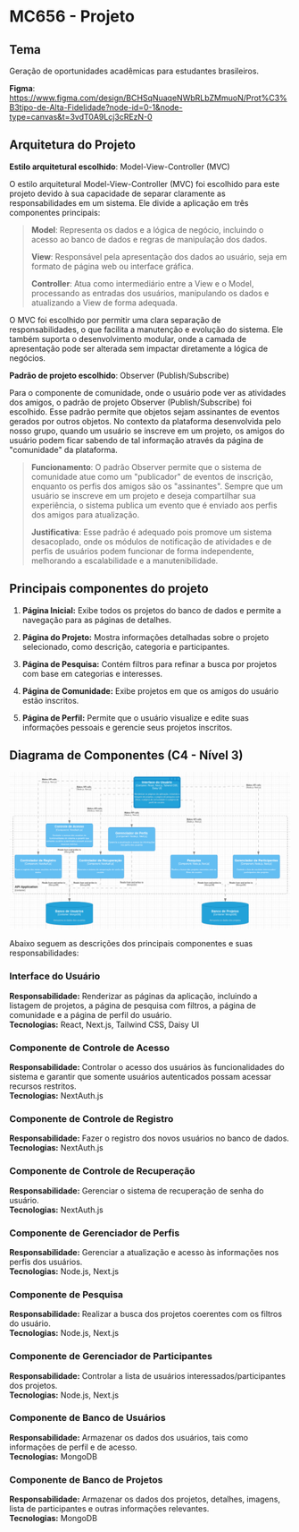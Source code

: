 # MC656 - Projeto

## Tema
Geração de oportunidades acadêmicas para estudantes brasileiros.

**Figma**: https://www.figma.com/design/BCHSqNuaqeNWbRLbZMmuoN/Prot%C3%B3tipo-de-Alta-Fidelidade?node-id=0-1&node-type=canvas&t=3vdT0A9Lcj3cREzN-0

## Arquitetura do Projeto

**Estilo arquitetural escolhido**: Model-View-Controller (MVC)

<!-- Descrição do Estilo: -->
O estilo arquitetural Model-View-Controller (MVC) foi escolhido para este projeto devido à sua capacidade de separar claramente as responsabilidades em um sistema. Ele divide a aplicação em três componentes principais:

> **Model**: Representa os dados e a lógica de negócio, incluindo o acesso ao banco de dados e regras de manipulação dos dados.
>
> **View**: Responsável pela apresentação dos dados ao usuário, seja em formato de página web ou interface gráfica.
>
> **Controller**: Atua como intermediário entre a View e o Model, processando as entradas dos usuários, manipulando os dados e atualizando a View de forma adequada.

O MVC foi escolhido por permitir uma clara separação de responsabilidades, o que facilita a manutenção e evolução do sistema. Ele também suporta o desenvolvimento modular, onde a camada de apresentação pode ser alterada sem impactar diretamente a lógica de negócios.

**Padrão de projeto escolhido**: Observer (Publish/Subscribe)

<!-- Descrição do Padrão: -->
Para o componente de comunidade, onde o usuário pode ver as atividades dos amigos, o padrão de projeto Observer (Publish/Subscribe) foi escolhido. Esse padrão permite que objetos sejam assinantes de eventos gerados por outros objetos. No contexto da plataforma desenvolvida pelo nosso grupo, quando um usuário se inscreve em um projeto, os amigos do usuário podem ficar sabendo de tal informação através da página de "comunidade" da plataforma.

<!-- Como funciona e justificativa: -->

> **Funcionamento**: O padrão Observer permite que o sistema de comunidade atue como um "publicador" de eventos de inscrição, enquanto os perfis dos amigos são os "assinantes". Sempre que um usuário se inscreve em um projeto e deseja compartilhar sua experiência, o sistema publica um evento que é enviado aos perfis dos amigos para atualização.
>
> **Justificativa**: Esse padrão é adequado pois promove um sistema desacoplado, onde os módulos de notificação de atividades e de perfis de usuários podem funcionar de forma independente, melhorando a escalabilidade e a manutenibilidade.

## Principais componentes do projeto

1. **Página Inicial:** Exibe todos os projetos do banco de dados e permite a navegação para as páginas de detalhes.

2. **Página do Projeto:** Mostra informações detalhadas sobre o projeto selecionado, como descrição, categoria e participantes.

3. **Página de Pesquisa:** Contém filtros para refinar a busca por projetos com base em categorias e interesses.

4. **Página de Comunidade:** Exibe projetos em que os amigos do usuário estão inscritos.

5. **Página de Perfil:** Permite que o usuário visualize e edite suas informações pessoais e gerencie seus projetos inscritos.

## Diagrama de Componentes (C4 - Nível 3)

![Diagrama de Componentes](imagens/C4_Diagram.png)

Abaixo seguem as descrições dos principais componentes e suas responsabilidades:

### Interface do Usuário
**Responsabilidade:** Renderizar as páginas da aplicação, incluindo a listagem de projetos, a página de pesquisa com filtros, a página de comunidade e a página de perfil do usuário.  
**Tecnologias:** React, Next.js, Tailwind CSS, Daisy UI

### Componente de Controle de Acesso
**Responsabilidade:** Controlar o acesso dos usuários às funcionalidades do sistema e garantir que somente usuários autenticados possam acessar recursos restritos.  
**Tecnologias:** NextAuth.js

### Componente de Controle de Registro
**Responsabilidade:** Fazer o registro dos novos usuários no banco de dados.  
**Tecnologias:** NextAuth.js

### Componente de Controle de Recuperação
**Responsabilidade:** Gerenciar o sistema de recuperação de senha do usuário.  
**Tecnologias:** NextAuth.js

### Componente de Gerenciador de Perfis
**Responsabilidade:** Gerenciar a atualização e acesso às informações nos perfis dos usuários.  
**Tecnologias:** Node.js, Next.js

### Componente de Pesquisa
**Responsabilidade:** Realizar a busca dos projetos coerentes com os filtros do usuário.  
**Tecnologias:** Node.js, Next.js

### Componente de Gerenciador de Participantes
**Responsabilidade:** Controlar a lista de usuários interessados/participantes dos projetos.  
**Tecnologias:** Node.js, Next.js

### Componente de Banco de Usuários
**Responsabilidade:** Armazenar os dados dos usuários, tais como informações de perfil e de acesso.  
**Tecnologias:** MongoDB

### Componente de Banco de Projetos
**Responsabilidade:** Armazenar os dados dos projetos, detalhes, imagens, lista de participantes e outras informações relevantes.  
**Tecnologias:** MongoDB

